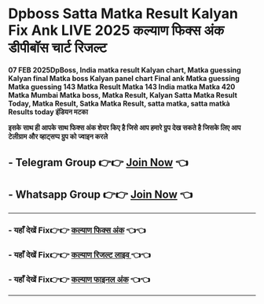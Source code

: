 # Dpboss Satta Matka Result Kalyan Fix Ank LIVE 2025 कल्याण फिक्स अंक डीपीबॉस चार्ट रिजल्ट 

 **07 FEB 2025DpBoss, India matka result Kalyan chart, Matka guessing Kalyan final Matka boss Kalyan panel chart Final ank Matka guessing Matka guessing 143 Matka Result Matka 143 India matka Matka 420 Matka Mumbai Matka boss, Matka Result, Kalyan Satta Matka Result Today, Matka Result, Satka Matka Result, satta matka, satta matkà Results today इंडियन मटका**


**इसके साथ ही आपके साथ फिक्स अंक शेयर किए है जिसे आप हमारे ग्रुप देख सकते है जिसके लिए आप टेलीग्राम और व्हाट्सप्प ग्रुप को ज्वाइन करले**

##  - Telegram  Group 👉👉 [Join Now](https://t.me/Hindiupdate201) 👈

##  - Whatsapp Group 👉👉 [Join Now](https://whatsapp.com/channel/0029Vay2FudAzNbmVl8KtW14) 👈

---

###  - यहाँ देखें Fix👉👉 [कल्याण फिक्स अंक](https://kalyan-chart-fix.hindipanti.in/dpboss-satta-matka-result-1/) 👈👈

### - यहाँ देखें Fix👉👉 [कल्याण रिजल्ट लाइव ](https://www.google.com/search?q=hindipanti+in+kalyan+fix) 👈👈

### - यहाँ देखें Fix👉👉 [कल्याण फाइनल अंक](https://kalyan-chart-fix.hindipanti.in/dpboss-satta-matka-result-1/) 👈👈

---
